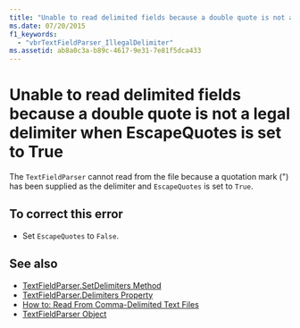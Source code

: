 ```yaml
---
title: "Unable to read delimited fields because a double quote is not a legal delimiter when EscapeQuotes is set to True"
ms.date: 07/20/2015
f1_keywords: 
  - "vbrTextFieldParser_IllegalDelimiter"
ms.assetid: ab8a0c3a-b89c-4617-9e31-7e81f5dca433
---
```

# Unable to read delimited fields because a double quote is not a legal delimiter when EscapeQuotes is set to True
The `TextFieldParser` cannot read from the file because a quotation mark (") has been supplied as the delimiter and `EscapeQuotes` is set to `True`.  
  
## To correct this error  
  
- Set `EscapeQuotes` to `False`.  
  
## See also

- [TextFieldParser.SetDelimiters Method](xref:Microsoft.VisualBasic.FileIO.TextFieldParser.SetDelimiters%2A)
- [TextFieldParser.Delimiters Property](xref:Microsoft.VisualBasic.FileIO.TextFieldParser.Delimiters%2A)
- [How to: Read From Comma-Delimited Text Files](../developing-apps/programming/drives-directories-files/how-to-read-from-comma-delimited-text-files.md)
- [TextFieldParser Object](../language-reference/objects/textfieldparser-object.md)
